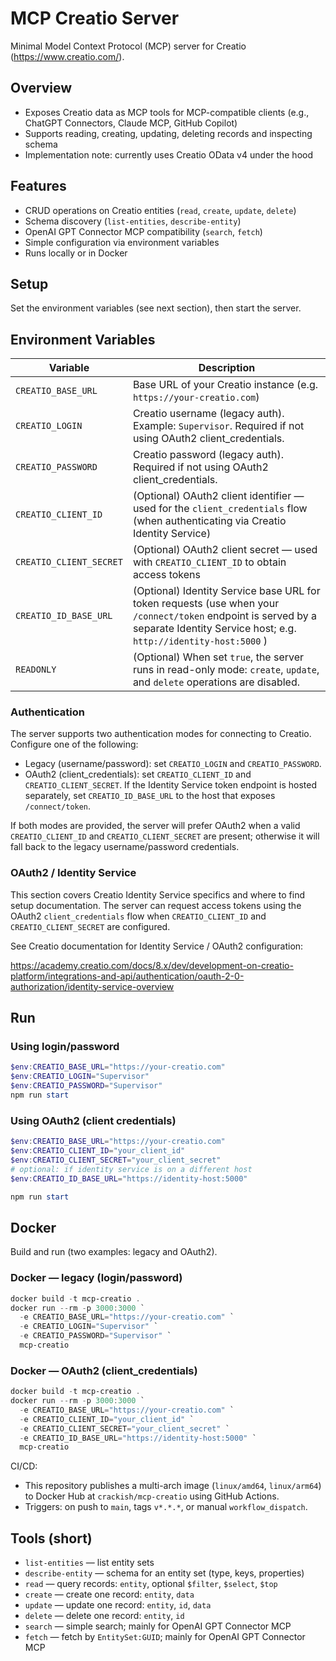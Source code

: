 # MCP Creatio Server

Minimal Model Context Protocol (MCP) server for Creatio (https://www.creatio.com/).

## Overview

- Exposes Creatio data as MCP tools for MCP-compatible clients (e.g., ChatGPT Connectors, Claude MCP, GitHub Copilot)
- Supports reading, creating, updating, deleting records and inspecting schema
- Implementation note: currently uses Creatio OData v4 under the hood

## Features

- CRUD operations on Creatio entities (`read`, `create`, `update`, `delete`)
- Schema discovery (`list-entities`, `describe-entity`)
- OpenAI GPT Connector MCP compatibility (`search`, `fetch`)
- Simple configuration via environment variables
- Runs locally or in Docker

## Setup

Set the environment variables (see next section), then start the server.

## Environment Variables

| Variable                | Description                                                                                                                                                                        |
| ----------------------- | ---------------------------------------------------------------------------------------------------------------------------------------------------------------------------------- |
| `CREATIO_BASE_URL`      | Base URL of your Creatio instance (e.g. `https://your-creatio.com`)                                                                                                                |
| `CREATIO_LOGIN`         | Creatio username (legacy auth). Example: `Supervisor`. Required if not using OAuth2 client_credentials.                                                                            |
| `CREATIO_PASSWORD`      | Creatio password (legacy auth). Required if not using OAuth2 client_credentials.                                                                                                   |
| `CREATIO_CLIENT_ID`     | (Optional) OAuth2 client identifier — used for the `client_credentials` flow (when authenticating via Creatio Identity Service)                                                    |
| `CREATIO_CLIENT_SECRET` | (Optional) OAuth2 client secret — used with `CREATIO_CLIENT_ID` to obtain access tokens                                                                                            |
| `CREATIO_ID_BASE_URL`   | (Optional) Identity Service base URL for token requests (use when your `/connect/token` endpoint is served by a separate Identity Service host; e.g. `http://identity-host:5000` ) |
| `READONLY`              | (Optional) When set `true`, the server runs in read-only mode: `create`, `update`, and `delete` operations are disabled.                                                           |

### Authentication

The server supports two authentication modes for connecting to Creatio. Configure one of the following:

- Legacy (username/password): set `CREATIO_LOGIN` and `CREATIO_PASSWORD`.
- OAuth2 (client_credentials): set `CREATIO_CLIENT_ID` and `CREATIO_CLIENT_SECRET`. If the Identity Service token endpoint is hosted separately, set `CREATIO_ID_BASE_URL` to the host that exposes `/connect/token`.

If both modes are provided, the server will prefer OAuth2 when a valid `CREATIO_CLIENT_ID` and `CREATIO_CLIENT_SECRET` are present; otherwise it will fall back to the legacy username/password credentials.

### OAuth2 / Identity Service

This section covers Creatio Identity Service specifics and where to find setup documentation. The server can request access tokens using the OAuth2 `client_credentials` flow when `CREATIO_CLIENT_ID` and `CREATIO_CLIENT_SECRET` are configured.

See Creatio documentation for Identity Service / OAuth2 configuration:

https://academy.creatio.com/docs/8.x/dev/development-on-creatio-platform/integrations-and-api/authentication/oauth-2-0-authorization/identity-service-overview

## Run

### Using login/password

```powershell
$env:CREATIO_BASE_URL="https://your-creatio.com"
$env:CREATIO_LOGIN="Supervisor"
$env:CREATIO_PASSWORD="Supervisor"
npm run start
```

### Using OAuth2 (client credentials)

```powershell
$env:CREATIO_BASE_URL="https://your-creatio.com"
$env:CREATIO_CLIENT_ID="your_client_id"
$env:CREATIO_CLIENT_SECRET="your_client_secret"
# optional: if identity service is on a different host
$env:CREATIO_ID_BASE_URL="https://identity-host:5000"

npm run start
```

## Docker

Build and run (two examples: legacy and OAuth2).

### Docker — legacy (login/password)

```powershell
docker build -t mcp-creatio .
docker run --rm -p 3000:3000 `
  -e CREATIO_BASE_URL="https://your-creatio.com" `
  -e CREATIO_LOGIN="Supervisor" `
  -e CREATIO_PASSWORD="Supervisor" `
  mcp-creatio
```

### Docker — OAuth2 (client_credentials)

```powershell
docker build -t mcp-creatio .
docker run --rm -p 3000:3000 `
  -e CREATIO_BASE_URL="https://your-creatio.com" `
  -e CREATIO_CLIENT_ID="your_client_id" `
  -e CREATIO_CLIENT_SECRET="your_client_secret" `
  -e CREATIO_ID_BASE_URL="https://identity-host:5000" `
  mcp-creatio
```

CI/CD:

- This repository publishes a multi-arch image (`linux/amd64`, `linux/arm64`) to Docker Hub at `crackish/mcp-creatio` using GitHub Actions.
- Triggers: on push to `main`, tags `v*.*.*`, or manual `workflow_dispatch`.

## Tools (short)

- `list-entities` — list entity sets
- `describe-entity` — schema for an entity set (type, keys, properties)
- `read` — query records: `entity`, optional `$filter`, `$select`, `$top`
- `create` — create one record: `entity`, `data`
- `update` — update one record: `entity`, `id`, `data`
- `delete` — delete one record: `entity`, `id`
- `search` — simple search; mainly for OpenAI GPT Connector MCP
- `fetch` — fetch by `EntitySet:GUID`; mainly for OpenAI GPT Connector MCP
